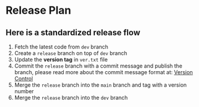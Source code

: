 # Release Plan

## Here is a standardized release flow 
1. Fetch the latest code from `dev` branch
2. Create a `release` branch on top of `dev` branch
3. Update the **version tag** in `ver.txt` file
4. Commit the `release` branch with a commit message and publish the branch, please read more about the commit message format at: [Version Control](../collaboration/version-control.md)
5. Merge the `release` branch into the `main` branch and tag with a version number 
6. Merge the `release` branch into the `dev` branch
